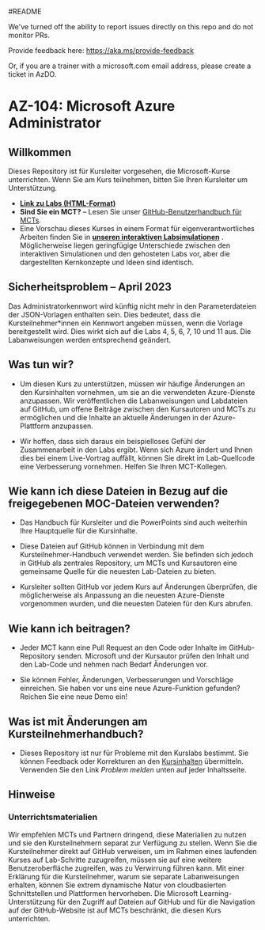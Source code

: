 #README

We've turned off the ability to report issues directly on this repo and do not monitor PRs.

Provide feedback here: https://aka.ms/provide-feedback

Or, if you are a trainer with a microsoft.com email address, please create a ticket in AzDO.

# AZ-104: Microsoft Azure Administrator

## Willkommen

Dieses Repository ist für Kursleiter vorgesehen, die Microsoft-Kurse unterrichten. Wenn Sie am Kurs teilnehmen, bitten Sie Ihren Kursleiter um Unterstützung. 

- **[Link zu Labs (HTML-Format)](https://microsoftlearning.github.io/AZ-104-MicrosoftAzureAdministrator/)**
- **Sind Sie ein MCT?** – Lesen Sie unser [GitHub-Benutzerhandbuch für MCTs](https://microsoftlearning.github.io/MCT-User-Guide/).
- Eine Vorschau dieses Kurses in einem Format für eigenverantwortliches Arbeiten finden Sie in **[unseren interaktiven Labsimulationen](https://mslabs.cloudguides.com/guides/AZ-104%20Exam%20Guide%20-%20Microsoft%20Azure%20Administrator)** . Möglicherweise liegen geringfügige Unterschiede zwischen den interaktiven Simulationen und den gehosteten Labs vor, aber die dargestellten Kernkonzepte und Ideen sind identisch.

## Sicherheitsproblem – April 2023

Das Administratorkennwort wird künftig nicht mehr in den Parameterdateien der JSON-Vorlagen enthalten sein. Dies bedeutet, dass die Kursteilnehmer*innen ein Kennwort angeben müssen, wenn die Vorlage bereitgestellt wird. Dies wirkt sich auf die Labs 4, 5, 6, 7, 10 und 11 aus.  Die Labanweisungen werden entsprechend geändert. 

## Was tun wir?

- Um diesen Kurs zu unterstützen, müssen wir häufige Änderungen an den Kursinhalten vornehmen, um sie an die verwendeten Azure-Dienste anzupassen.  Wir veröffentlichen die Labanweisungen und Labdateien auf GitHub, um offene Beiträge zwischen den Kursautoren und MCTs zu ermöglichen und die Inhalte an aktuelle Änderungen in der Azure-Plattform anzupassen.

- Wir hoffen, dass sich daraus ein beispielloses Gefühl der Zusammenarbeit in den Labs ergibt. Wenn sich Azure ändert und Ihnen dies bei einem Live-Vortrag auffällt, können Sie direkt im Lab-Quellcode eine Verbesserung vornehmen.  Helfen Sie Ihren MCT-Kollegen.

## Wie kann ich diese Dateien in Bezug auf die freigegebenen MOC-Dateien verwenden?

- Das Handbuch für Kursleiter und die PowerPoints sind auch weiterhin Ihre Hauptquelle für die Kursinhalte.

- Diese Dateien auf GitHub können in Verbindung mit dem Kursteilnehmer-Handbuch verwendet werden. Sie befinden sich jedoch in GitHub als zentrales Repository, um MCTs und Kursautoren eine gemeinsame Quelle für die neuesten Lab-Dateien zu bieten.

- Kursleiter sollten GitHub vor jedem Kurs auf Änderungen überprüfen, die möglicherweise als Anpassung an die neuesten Azure-Dienste vorgenommen wurden, und die neuesten Dateien für den Kurs abrufen.

## Wie kann ich beitragen?

- Jeder MCT kann eine Pull Request an den Code oder Inhalte im GitHub-Repository senden. Microsoft und der Kursautor prüfen den Inhalt und den Lab-Code und nehmen nach Bedarf Änderungen vor.

- Sie können Fehler, Änderungen, Verbesserungen und Vorschläge einreichen.  Sie haben vor uns eine neue Azure-Funktion gefunden?  Reichen Sie eine neue Demo ein!

## Was ist mit Änderungen am Kursteilnehmerhandbuch?

- Dieses Repository ist nur für Probleme mit den Kurslabs bestimmt. Sie können Feedback oder Korrekturen an den [Kursinhalten](https://docs.microsoft.com/learn/certifications/courses/az-104t00) übermitteln. Verwenden Sie den Link _Problem melden_ unten auf jeder Inhaltsseite.

## Hinweise

### Unterrichtsmaterialien

Wir empfehlen MCTs und Partnern dringend, diese Materialien zu nutzen und sie den Kursteilnehmern separat zur Verfügung zu stellen.  Wenn Sie die Kursteilnehmer direkt auf GitHub verweisen, um im Rahmen eines laufenden Kurses auf Lab-Schritte zuzugreifen, müssen sie auf eine weitere Benutzeroberfläche zugreifen, was zu Verwirrung führen kann. Mit einer Erklärung für die Kursteilnehmer, warum sie separate Labanweisungen erhalten, können Sie extrem dynamische Natur von cloudbasierten Schnittstellen und Plattformen hervorheben. Die Microsoft Learning-Unterstützung für den Zugriff auf Dateien auf GitHub und für die Navigation auf der GitHub-Website ist auf MCTs beschränkt, die diesen Kurs unterrichten.
